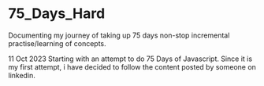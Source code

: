 # 75_Days_Hard
Documenting my journey of taking up 75 days non-stop incremental practise/learning of concepts.

11 Oct 2023
Starting with an attempt to do 75 Days of Javascript.
Since it is my first attempt, i have decided to follow the content posted by someone on linkedin.
